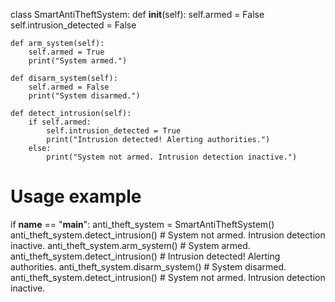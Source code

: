 class SmartAntiTheftSystem:
    def __init__(self):
        self.armed = False
        self.intrusion_detected = False

    def arm_system(self):
        self.armed = True
        print("System armed.")

    def disarm_system(self):
        self.armed = False
        print("System disarmed.")

    def detect_intrusion(self):
        if self.armed:
            self.intrusion_detected = True
            print("Intrusion detected! Alerting authorities.")
        else:
            print("System not armed. Intrusion detection inactive.")

# Usage example
if __name__ == "__main__":
    anti_theft_system = SmartAntiTheftSystem()
    anti_theft_system.detect_intrusion()  # System not armed. Intrusion detection inactive.
    anti_theft_system.arm_system()  # System armed.
    anti_theft_system.detect_intrusion()  # Intrusion detected! Alerting authorities.
    anti_theft_system.disarm_system()  # System disarmed.
    anti_theft_system.detect_intrusion()  # System not armed. Intrusion detection inactive.
